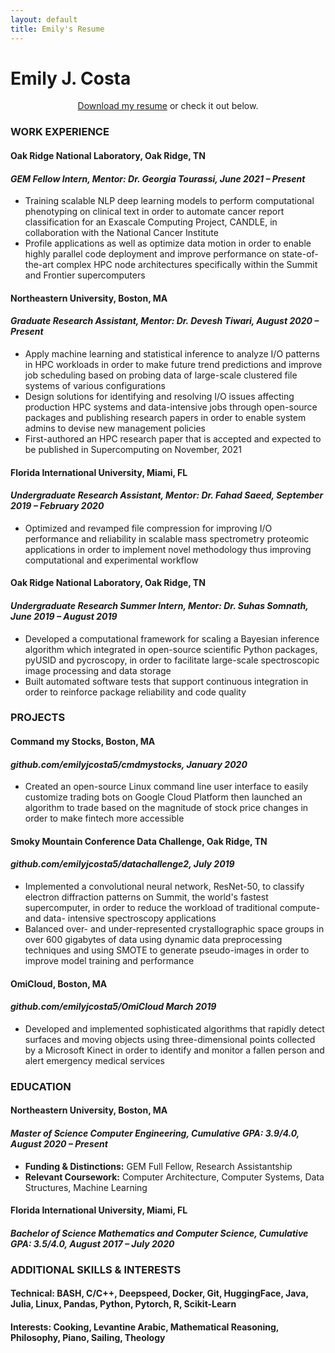 ```yaml
---
layout: default
title: Emily's Resume
---
```


<h1>Emily J. Costa</h1>

<div align="center"><p>
<a href="./resume.pdf" download="Costa-Emily_resume">Download my resume</a> or check it out below.
</p></div>

<h3 id="-work-experience-"><strong>WORK EXPERIENCE</strong></h3>
<h4 id="-oak-ridge-national-laboratory-oak-ridge-tn-"><strong>Oak Ridge National Laboratory,        Oak Ridge, TN</strong></h4>
<h4 id="_gem-fellow-intern-mentor-dr-georgia-tourassi-june-2021-present_"><em>GEM Fellow Intern, Mentor: Dr. Georgia Tourassi, June 2021 – Present</em></h4>
<ul>
<li>Training scalable NLP deep learning models to perform computational phenotyping on clinical text in order to automate cancer report classification for an Exascale Computing Project, CANDLE, in collaboration with the National Cancer Institute</li>
<li>Profile applications as well as optimize data motion in order to enable highly parallel code deployment and improve performance on state-of-the-art complex HPC node architectures specifically within the Summit and Frontier supercomputers</li>
</ul>
<h4 id="-northeastern-university-boston-ma-"><strong>Northeastern University,        Boston, MA</strong></h4>
<h4 id="_graduate-research-assistant-mentor-dr-devesh-tiwari-august-2020-present_"><em>Graduate Research Assistant, Mentor: Dr. Devesh Tiwari, August 2020 – Present</em></h4>
<ul>
<li>Apply machine learning and statistical inference to analyze I/O patterns in HPC workloads in order to make future trend predictions and improve job scheduling based on probing data of large-scale clustered file systems of various configurations</li>
<li>Design solutions for identifying and resolving I/O issues affecting production HPC systems and data-intensive jobs through open-source packages and publishing research papers in order to enable system admins to devise new management policies</li>
<li>First-authored an HPC research paper that is accepted and expected to be published in Supercomputing on November, 2021</li>
</ul>
<h4 id="-florida-international-university-miami-fl-"><strong>Florida International University,     Miami, FL</strong></h4>
<h4 id="_undergraduate-research-assistant-mentor-dr-fahad-saeed-september-2019-february-2020_"><em>Undergraduate Research Assistant, Mentor: Dr. Fahad Saeed, September 2019 – February 2020</em></h4>
<ul>
<li>Optimized and revamped file compression for improving I/O performance and reliability in scalable mass spectrometry proteomic applications in order to implement novel methodology thus improving computational and experimental workflow</li>
</ul>
<h4 id="-oak-ridge-national-laboratory-oak-ridge-tn-"><strong>Oak Ridge National Laboratory,         Oak Ridge, TN</strong></h4>
<h4 id="_undergraduate-research-summer-intern-mentor-dr-suhas-somnath-june-2019-august-2019_"><em>Undergraduate Research Summer Intern, Mentor: Dr. Suhas Somnath, June 2019 – August 2019</em></h4>
<ul>
<li>Developed a computational framework for scaling a Bayesian inference algorithm which integrated in open-source scientific Python packages, pyUSID and pycroscopy, in order to facilitate large-scale spectroscopic image processing and data storage</li>
<li>Built automated software tests that support continuous integration in order to reinforce package reliability and code quality</li>
</ul>
<h3 id="-projects-"><strong>PROJECTS</strong></h3>
<h4 id="-command-my-stocks-boston-ma-"><strong>Command my Stocks,     Boston, MA</strong></h4>
<h4 id="_github-com-emilyjcosta5-cmdmystocks-january-2020_"><em>github.com/emilyjcosta5/cmdmystocks, January 2020</em></h4>
<ul>
<li>Created an open-source Linux command line user interface to easily customize trading bots on Google Cloud Platform then launched an algorithm to trade based on the magnitude of stock price changes in order to make fintech more accessible</li>
</ul>
<h4 id="-smoky-mountain-conference-data-challenge-oak-ridge-tn-"><strong>Smoky Mountain Conference Data Challenge,     Oak Ridge, TN</strong></h4>
<h4 id="_github-com-emilyjcosta5-datachallenge2-july-2019_"><em>github.com/emilyjcosta5/datachallenge2, July 2019</em></h4>
<ul>
<li>Implemented a convolutional neural network, ResNet-50, to classify electron diffraction patterns on Summit, the world&#39;s fastest supercomputer, in order to reduce the workload of traditional compute- and data- intensive spectroscopy applications</li>
<li>Balanced over- and under-represented crystallographic space groups in over 600 gigabytes of data using dynamic data preprocessing techniques and using SMOTE to generate pseudo-images in order to improve model training and performance</li>
</ul>
<h4 id="-omicloud-boston-ma-"><strong>OmiCloud,     Boston, MA</strong></h4>
<h4 id="_github-com-emilyjcosta5-omicloud-march-2019_"><em>github.com/emilyjcosta5/OmiCloud March 2019</em></h4>
<ul>
<li>Developed and implemented sophisticated algorithms that rapidly detect surfaces and moving objects using three-dimensional points collected by a Microsoft Kinect in order to identify and monitor a fallen person and alert emergency medical services</li>
</ul>
<h3 id="-education-"><strong>EDUCATION</strong></h3>
<h4 id="-northeastern-university-boston-ma-"><strong>Northeastern University,         Boston, MA</strong></h4>
<h4 id="_master-of-science-computer-engineering-cumulative-gpa-3-9-4-0-august-2020-present_"><em>Master of Science Computer Engineering, Cumulative GPA: 3.9/4.0, August 2020 – Present</em></h4>
<ul>
<li><strong>Funding &amp; Distinctions:</strong> GEM Full Fellow, Research Assistantship</li>
<li><strong>Relevant Coursework:</strong> Computer Architecture, Computer Systems, Data Structures, Machine Learning</li>
</ul>
<h4 id="-florida-international-university-miami-fl-"><strong>Florida International University,     Miami, FL</strong></h4>
<h4 id="_bachelor-of-science-mathematics-and-computer-science-cumulative-gpa-3-5-4-0-august-2017-july-2020_"><em>Bachelor of Science Mathematics and Computer Science, Cumulative GPA: 3.5/4.0, August 2017 – July 2020</em></h4>
<h3 id="-additional-skills-amp-interests-"><strong>ADDITIONAL SKILLS &amp; INTERESTS</strong></h3>
<h4 id="-technical-bash-c-c-deepspeed-docker-git-huggingface-java-julia-linux-pandas-python-pytorch-r-scikit-learn"><strong>Technical:</strong> BASH, C/C++, Deepspeed, Docker, Git, HuggingFace, Java, Julia, Linux, Pandas, Python, Pytorch, R, Scikit-Learn</h4>
<h4 id="-interests-cooking-levantine-arabic-mathematical-reasoning-philosophy-piano-sailing-theology"><strong>Interests:</strong> Cooking, Levantine Arabic, Mathematical Reasoning, Philosophy, Piano, Sailing, Theology</h4>

